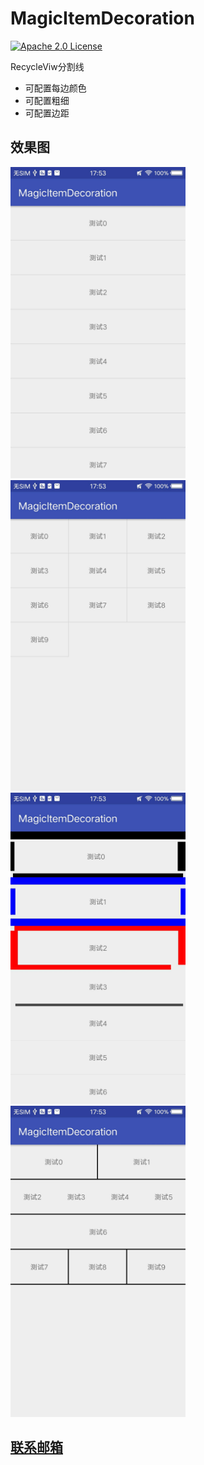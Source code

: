 # MagicItemDecoration

[![Apache 2.0 License](https://img.shields.io/badge/license-Apache%202.0-blue.svg?style=flat)](http://www.apache.org/licenses/LICENSE-2.0.html)

RecycleViw分割线
* 可配置每边颜色
* 可配置粗细
* 可配置边距
## 效果图
<img src="app/src/main/image/example1.jpg" width="280px"/><img src="app/src/main/image/example2.jpg" width="280px"/><img src="app/src/main/image/example3.jpg" width="280px"/><img src="app/src/main/image/example4.jpg" width="280px"/>

## <a href="http://mail.qq.com/cgi-bin/qm_share?t=qm_mailme&email=947017886@qq.com" >联系邮箱</a>
